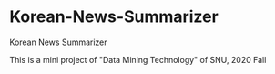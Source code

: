 # Korean-News-Summarizer
Korean News Summarizer

This is a mini project of "Data Mining Technology" of SNU, 2020 Fall  

